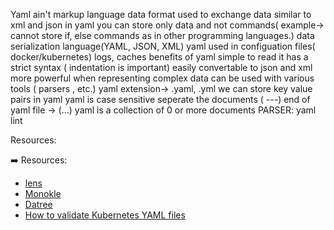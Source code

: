  Yaml ain't markup language 
 data format used to exchange data
 similar to xml and json
 in yaml you can store only data and not commands( example-> cannot store if, else commands as in other programming languages.)
 data serialization language(YAML, JSON, XML)
 yaml used in configuation files( docker/kubernetes)
 logs, caches
 benefits of yaml
 simple to read
 it has a strict syntax ( indentation is important)
 easily convertable to json and xml
 more powerful when representing complex data
 can be used with various tools ( parsers , etc.)
 yaml extension-> .yaml, .yml
 we can store key value pairs in yaml
 yaml is case sensitive
 seperate the documents ( ---)
 end  of yaml file -> (...)
 yaml is a collection of 0 or more documents
 PARSER: yaml lint
 
 
 Resources:

 
➡️ Resources:
* [lens](https://k8slens.dev/?utm_source=CloudNativeHackathon&utm_medium=Youtube&utm_campaign=DevOpsBoot)
* [Monokle](https://github.com/kubeshop/monokle?utm_medium=partner&utm_source=commclassroom&utm_campaign=kunal)
* [Datree](https://datree.io/?utm_source=youtube&utm_medium=influencer&utm_campaign=kunal)
* [How to validate Kubernetes YAML files](https://itnext.io/how-to-validate-kubernetes-yaml-files-9a17b9a30f08)